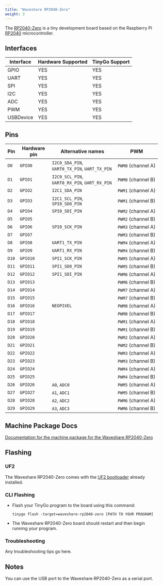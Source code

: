 ```yaml
---
title: "Waveshare RP2040-Zero"
weight: 3
---
```


The [RP2040-Zero](https://www.waveshare.com/wiki/RP2040-Zero) is a tiny development board based on the Raspberry Pi [RP2040](https://datasheets.raspberrypi.org/rp2040/rp2040-datasheet.pdf) microcontroller.

## Interfaces

| Interface | Hardware Supported | TinyGo Support |
| --------- | ------------- | ----- |
| GPIO      | YES | YES |
| UART      | YES | YES |
| SPI       | YES | YES |
| I2C       | YES | YES |
| ADC       | YES | YES |
| PWM       | YES | YES |
| USBDevice | YES | YES |

## Pins

| Pin               | Hardware pin | Alternative names | PWM                  |
| ----------------- | ------------ | ----------------- | -------------------- |
| `D0`              | `GPIO0`      | `I2C0_SDA_PIN`, `UART0_TX_PIN`, `UART_TX_PIN` | `PWM0` (channel A)   |
| `D1`              | `GPIO1`      | `I2C0_SCL_PIN`, `UART0_RX_PIN`, `UART_RX_PIN` | `PWM0` (channel B)   |
| `D2`              | `GPIO2`      | `I2C1_SDA_PIN`    | `PWM1` (channel A)   |
| `D3`              | `GPIO3`      | `I2C1_SCL_PIN`, `SPI0_SDO_PIN` | `PWM1` (channel B)   |
| `D4`              | `GPIO4`      | `SPI0_SDI_PIN`    | `PWM2` (channel A)   |
| `D5`              | `GPIO5`      |                   | `PWM2` (channel B)   |
| `D6`              | `GPIO6`      | `SPI0_SCK_PIN`    | `PWM3` (channel A)   |
| `D7`              | `GPIO7`      |                   | `PWM3` (channel B)   |
| `D8`              | `GPIO8`      | `UART1_TX_PIN`    | `PWM4` (channel A)   |
| `D9`              | `GPIO9`      | `UART1_RX_PIN`    | `PWM4` (channel B)   |
| `D10`             | `GPIO10`     | `SPI1_SCK_PIN`    | `PWM5` (channel A)   |
| `D11`             | `GPIO11`     | `SPI1_SDO_PIN`    | `PWM5` (channel B)   |
| `D12`             | `GPIO12`     | `SPI1_SDI_PIN`    | `PWM6` (channel A)   |
| `D13`             | `GPIO13`     |                   | `PWM6` (channel B)   |
| `D14`             | `GPIO14`     |                   | `PWM7` (channel A)   |
| `D15`             | `GPIO15`     |                   | `PWM7` (channel B)   |
| `D16`             | `GPIO16`     | `NEOPIXEL`        | `PWM0` (channel A)   |
| `D17`             | `GPIO17`     |                   | `PWM0` (channel B)   |
| `D18`             | `GPIO18`     |                   | `PWM1` (channel A)   |
| `D19`             | `GPIO19`     |                   | `PWM1` (channel B)   |
| `D20`             | `GPIO20`     |                   | `PWM2` (channel A)   |
| `D21`             | `GPIO21`     |                   | `PWM2` (channel B)   |
| `D22`             | `GPIO22`     |                   | `PWM3` (channel A)   |
| `D23`             | `GPIO23`     |                   | `PWM3` (channel B)   |
| `D24`             | `GPIO24`     |                   | `PWM4` (channel A)   |
| `D25`             | `GPIO25`     |                   | `PWM4` (channel B)   |
| `D26`             | `GPIO26`     | `A0`, `ADC0`      | `PWM5` (channel A)   |
| `D27`             | `GPIO27`     | `A1`, `ADC1`      | `PWM5` (channel B)   |
| `D28`             | `GPIO28`     | `A2`, `ADC2`      | `PWM6` (channel A)   |
| `D29`             | `GPIO29`     | `A3`, `ADC3`      | `PWM6` (channel B)   |

## Machine Package Docs

[Documentation for the machine package for the Waveshare RP2040-Zero](../machine/waveshare-rp2040-zero)

## Flashing

### UF2

The Waveshare RP2040-Zero comes with the [UF2 bootloader](https://github.com/Microsoft/uf2) already installed.

### CLI Flashing

- Flash your TinyGo program to the board using this command:

    ```shell
    tinygo flash -target=waveshare-rp2040-zero [PATH TO YOUR PROGRAM]
    ```

- The Waveshare RP2040-Zero board should restart and then begin running your program.

### Troubleshooting

Any troubleshooting tips go here.

## Notes

You can use the USB port to the Waveshare RP2040-Zero as a serial port.

